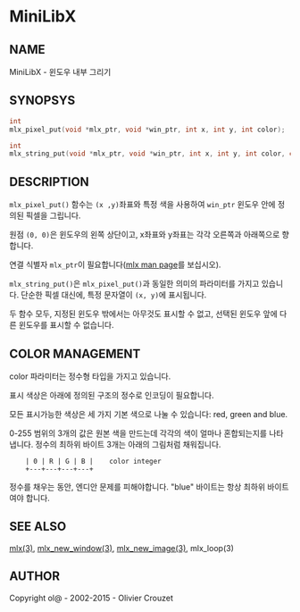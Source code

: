 # MiniLibX

## NAME
MiniLibX - 윈도우 내부 그리기

## SYNOPSYS
```c
int
mlx_pixel_put(void *mlx_ptr, void *win_ptr, int x, int y, int color);

int
mlx_string_put(void *mlx_ptr, void *win_ptr, int x, int y, int color, char *string);
```

## DESCRIPTION
`mlx_pixel_put()` 함수는 `(x ,y)`좌표와 특정 색을 사용하여 `win_ptr` 윈도우 안에 정의된 픽셀을 그립니다.

원점 `(0, 0)`은 윈도우의 왼쪽 상단이고, x좌표와 y좌표는 각각 오른쪽과 아래쪽으로 향합니다.

연결 식별자 `mlx_ptr`이 필요합니다([mlx man page](https://github.com/psj3205/MiniLibX_man_kor/blob/main/mlx.md)를 보십시오).

`mlx_string_put()`은 `mlx_pixel_put()`과 동일한 의미의 파라미터를 가지고 있습니다. 단순한 픽셀 대신에, 특정 문자열이 `(x, y)`에 표시됩니다.

두 함수 모두, 지정된 윈도우 밖에서는 아무것도 표시할 수 없고, 선택된 윈도우 앞에 다른 윈도우를 표시할 수 없습니다.

## COLOR MANAGEMENT
color 파라미터는 정수형 타입을 가지고 있습니다.

표시 색상은 아래에 정의된 구조의 정수로 인코딩이 필요합니다.

모든 표시가능한 색상은 세 가지 기본 색으로 나눌 수 있습니다: red, green and blue.

0-255 범위의 3개의 값은 원본 색을 만드는데 각각의 색이 얼마나 혼합되는지를 나타냅니다. 정수의 최하위 바이트 3개는 아래의 그림처럼 채워집니다.

```
	| 0 | R | G | B |    color integer
	+---+---+---+---+
```

정수를 채우는 동안, 엔디안 문제를 피해야합니다. "blue" 바이트는 항상 최하위 바이트여야 합니다.


## SEE ALSO
[mlx(3)](https://github.com/psj3205/MiniLibX_man_kor/blob/main/mlx.md), [mlx_new_window(3)](https://github.com/psj3205/MiniLibX_man_kor/blob/main/mlx_new_window.md), [mlx_new_image(3)](https://github.com/psj3205/MiniLibX_man_kor/blob/main/mlx_new_image.md), mlx_loop(3)

## AUTHOR
Copyright ol@ - 2002-2015 - Olivier Crouzet

